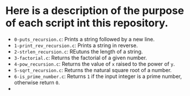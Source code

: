 # Here is a description of the purpose of each script int this repository.

- `0-puts_recursion.c`: Prints a string followed by a new line.
- `1-print_rev_recursion.c`: Prints  a string in reverse.
- `2-strlen_recursion.c`: REutuns the length of a string.
- `3-factorial.c`: Returns the factorial of a given number.
- `4-pow_recursion.c`: Returns the value of `x` raised to the power of `y`.
- `5-sqrt_recursion.c`: Returns the natural square root of a number.
- `6-is_prime_number.c`: Returns `1` if the input integer is a prime number, otherwise return `0`.
- 
